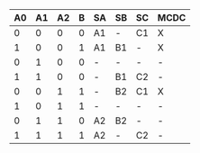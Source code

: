 | A0 | A1 | A2 | B | SA | SB | SC | MCDC |
| --- | --- | --- | --- | --- | --- | --- | --- |
| 0 | 0 | 0 | 0 | A1 | - | C1 | X |
| 1 | 0 | 0 | 1 | A1 | B1 | - | X |
| 0 | 1 | 0 | 0 | - | - | - | - |
| 1 | 1 | 0 | 0 | - | B1 | C2 | - |
| 0 | 0 | 1 | 1 | - | B2 | C1 | X |
| 1 | 0 | 1 | 1 | - | - | - | - |
| 0 | 1 | 1 | 0 | A2 | B2 | - | - |
| 1 | 1 | 1 | 1 | A2 | - | C2 | - |
